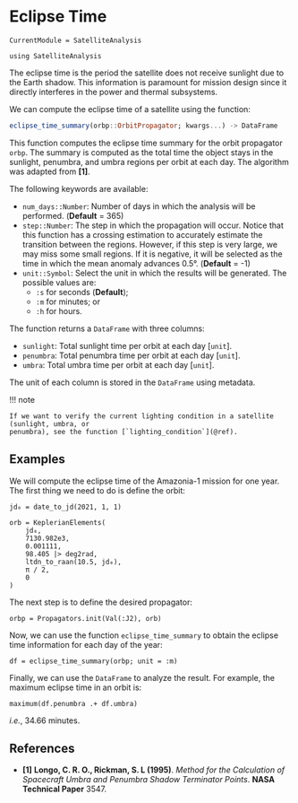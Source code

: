 # Eclipse Time

```@meta
CurrentModule = SatelliteAnalysis
```

```@setup eclipse_time
using SatelliteAnalysis
```

The eclipse time is the period the satellite does not receive sunlight due to the Earth
shadow. This information is paramount for mission design since it directly interferes in the
power and thermal subsystems.

We can compute the eclipse time of a satellite using the function:

```julia
eclipse_time_summary(orbp::OrbitPropagator; kwargs...) -> DataFrame
```

This function computes the eclipse time summary for the orbit propagator `orbp`. The summary
is computed as the total time the object stays in the sunlight, penumbra, and umbra regions
per orbit at each day. The algorithm was adapted from **[1]**.

The following keywords are available:

- `num_days::Number`: Number of days in which the analysis will be performed.
  (**Default** = 365)
- `step::Number`: The step in which the propagation will occur. Notice that this function
  has a crossing estimation to accurately estimate the transition between the regions.
  However, if this step is very large, we may miss some small regions. If it is negative, it
  will be selected as the time in which the mean anomaly advances 0.5°.
  (**Default** = -1)
- `unit::Symbol`: Select the unit in which the results will be generated. The possible
  values are:
    - `:s` for seconds (**Default**);
    - `:m` for minutes; or
    - `:h` for hours.

The function returns a `DataFrame` with three columns:

- `sunlight`: Total sunlight time per orbit at each day [`unit`].
- `penumbra`: Total penumbra time per orbit at each day [`unit`].
- `umbra`: Total umbra time per orbit at each day [`unit`].

The unit of each column is stored in the `DataFrame` using metadata.

!!! note

    If we want to verify the current lighting condition in a satellite (sunlight, umbra, or
    penumbra), see the function [`lighting_condition`](@ref).

## Examples

We will compute the eclipse time of the Amazonia-1 mission for one year. The first thing we
need to do is define the orbit:

```@repl eclipse_time
jd₀ = date_to_jd(2021, 1, 1)

orb = KeplerianElements(
    jd₀,
    7130.982e3,
    0.001111,
    98.405 |> deg2rad,
    ltdn_to_raan(10.5, jd₀),
    π / 2,
    0
)
```

The next step is to define the desired propagator:

```@repl eclipse_time
orbp = Propagators.init(Val(:J2), orb)
```

Now, we can use the function `eclipse_time_summary` to obtain the eclipse time information
for each day of the year:

```@repl eclipse_time
df = eclipse_time_summary(orbp; unit = :m)
```

Finally, we can use the `DataFrame` to analyze the result. For example, the maximum eclipse
time in an orbit is:

```@repl eclipse_time
maximum(df.penumbra .+ df.umbra)
```

_i.e._, 34.66 minutes.

## References

- **[1]** **Longo, C. R. O., Rickman, S. L (1995)**. _Method for the Calculation of
  Spacecraft Umbra and Penumbra Shadow Terminator Points_. **NASA Technical Paper** 3547.
